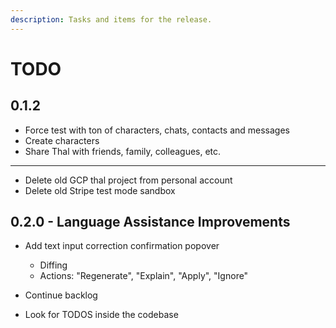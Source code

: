 ```yaml
---
description: Tasks and items for the release.
---
```


# TODO

## 0.1.2

- Force test with ton of characters, chats, contacts and messages
- Create characters
- Share Thal with friends, family, colleagues, etc.

---

- Delete old GCP thal project from personal account
- Delete old Stripe test mode sandbox

## 0.2.0 - Language Assistance Improvements

- Add text input correction confirmation popover
  - Diffing
  - Actions: "Regenerate", "Explain", "Apply", "Ignore"

- Continue backlog
- Look for TODOS inside the codebase
